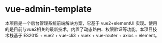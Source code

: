 # vue-admin-template
本项目是一个后台管理系统前端解决方案，它基于 vue2+elementUI 实现。使用的是目前与vue2相关的最新技术，内置了动态路由、权限验证等功能。本项目技术栈基于 ES2015 + vue2 + vue-cli3 + vuex + vue-router + axios + element。
